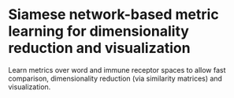 # Siamese network-based metric learning for dimensionality reduction and visualization

Learn metrics over word and immune receptor spaces to allow fast comparison, dimensionality reduction (via similarity matrices)  and visualization.
